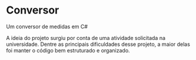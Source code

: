 # Conversor
Um conversor de medidas em C#

A ideia do projeto surgiu por conta de uma atividade solicitada na universidade. Dentre as principais dificuldades desse projeto, a maior delas foi manter o código bem estruturado e organizado.
